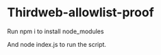 # Thirdweb-allowlist-proof

Run npm i to install node_modules

And node index.js to run the script.
